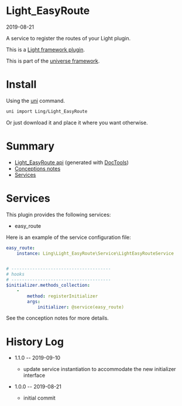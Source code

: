 Light_EasyRoute
===========
2019-08-21



A service to register the routes of your Light plugin.

This is a [Light framework plugin](https://github.com/lingtalfi/Light/blob/master/doc/pages/plugin.md).


This is part of the [universe framework](https://github.com/karayabin/universe-snapshot).


Install
==========
Using the [uni](https://github.com/lingtalfi/universe-naive-importer) command.
```bash
uni import Ling/Light_EasyRoute
```

Or just download it and place it where you want otherwise.






Summary
===========
- [Light_EasyRoute api](https://github.com/lingtalfi/Light_EasyRoute/blob/master/doc/api/Ling/Light_EasyRoute.md) (generated with [DocTools](https://github.com/lingtalfi/DocTools))
- [Conceptions notes](https://github.com/lingtalfi/Light_EasyRoute/blob/master/doc/pages/conception-notes.md)
- [Services](#services)



Services
=========


This plugin provides the following services:

- easy_route


Here is an example of the service configuration file:

```yaml
easy_route:
    instance: Ling\Light_EasyRoute\Service\LightEasyRouteService


# --------------------------------------
# hooks
# --------------------------------------
$initializer.methods_collection:
    -
        method: registerInitializer
        args:
            initializer: @service(easy_route)

```

See the conception notes for more details.







History Log
=============

- 1.1.0 -- 2019-09-10

    - update service instantiation to accommodate the new initializer interface
    
- 1.0.0 -- 2019-08-21

    - initial commit